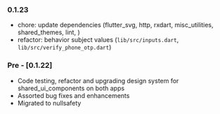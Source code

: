 ### 0.1.23

- chore: update dependencies (flutter_svg, http, rxdart, misc_utilities, shared_themes, lint, )
- refactor: behavior subject values (`lib/src/inputs.dart`, `lib/src/verify_phone_otp.dart`)

### Pre - [0.1.22] 

- Code testing, refactor and upgrading design system for shared_ui_components on both apps
- Assorted bug fixes and enhancements
- Migrated to nullsafety
